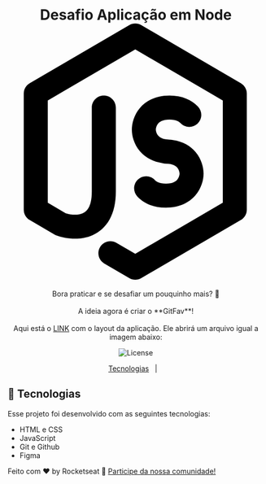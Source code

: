 <h1 align="center"> Desafio Aplicação em Node <svg width="800px" height="800px" viewBox="0 0 16 16" fill="none" xmlns="http://www.w3.org/2000/svg">
<path fill-rule="nonzero" clip-rule="nonzero" d="M7.58638 0.102166C7.8199 -0.0340553 8.10867 -0.0340553 8.34219 0.102166L14.5565 3.72717C14.7869 3.86157 14.9286 4.10825 14.9286 4.375V11.625C14.9286 11.8918 14.7869 12.1384 14.5565 12.2728L8.34219 15.8978C8.10867 16.0341 7.8199 16.0341 7.58638 15.8978L6.03281 14.9916C5.67502 14.7829 5.55417 14.3236 5.76288 13.9658C5.97159 13.6081 6.43083 13.4872 6.78862 13.6959L7.96429 14.3817L13.4286 11.1942V4.80578L7.96429 1.61828L2.5 4.80578V11.1942L3.6168 11.8457C3.96098 11.9561 4.38611 11.9831 4.68576 11.8507C4.82477 11.7893 4.95031 11.6893 5.04968 11.5107C5.15426 11.3227 5.25 11.0098 5.25 10.5V5.25C5.25 4.83579 5.58579 4.5 6 4.5C6.41421 4.5 6.75 4.83579 6.75 5.25V10.5C6.75 11.1902 6.62104 11.7716 6.36047 12.2399C6.09471 12.7176 5.71466 13.036 5.29192 13.2228C4.48562 13.579 3.59523 13.433 3.04999 13.2371C3.00686 13.2216 2.96525 13.2022 2.92567 13.1791L1.3721 12.2728C1.14168 12.1384 1 11.8918 1 11.625V4.375C1 4.10825 1.14168 3.86157 1.3721 3.72717L7.58638 0.102166ZM8.24655 5.28323C8.64339 4.81081 9.26318 4.5 10.1042 4.5C10.8847 4.5 11.4792 4.76756 11.8815 5.19314C12.166 5.49417 12.1527 5.96885 11.8516 6.25338C11.5506 6.53792 11.0759 6.52455 10.7914 6.22352C10.7038 6.13087 10.5202 6 10.1042 6C9.66182 6 9.47952 6.14753 9.39511 6.24802C9.28615 6.37774 9.25 6.54184 9.25 6.625C9.25 6.70816 9.28615 6.87226 9.39511 7.00198C9.47952 7.10247 9.66182 7.25 10.1042 7.25C10.1782 7.25 10.2497 7.26073 10.3173 7.28072C10.9368 7.37001 11.4089 7.64784 11.7326 8.03323C12.1049 8.47643 12.2292 8.99983 12.2292 9.375C12.2292 9.75017 12.1049 10.2736 11.7326 10.7168C11.3358 11.1892 10.716 11.5 9.87501 11.5C9.0945 11.5 8.49996 11.2324 8.09768 10.8069C7.81315 10.5058 7.82652 10.0311 8.12755 9.74662C8.42857 9.46208 8.90325 9.47546 9.18779 9.77648C9.27536 9.86913 9.459 10 9.87501 10C10.3174 10 10.4997 9.85247 10.5841 9.75198C10.693 9.62226 10.7292 9.45816 10.7292 9.375C10.7292 9.29184 10.693 9.12774 10.5841 8.99802C10.4997 8.89753 10.3174 8.75 9.87501 8.75C9.80097 8.75 9.72943 8.73927 9.66188 8.71928C9.04237 8.62999 8.57028 8.35216 8.24655 7.96677C7.87427 7.52357 7.75 7.00017 7.75 6.625C7.75 6.24983 7.87427 5.72643 8.24655 5.28323Z" fill="#000000"/>
</svg> </h1>

<p align="center">
Bora praticar e se desafiar um pouquinho mais? 💜 <br>
<br>
A ideia agora é criar o **GitFav**!<br>
<br>
Aqui está o <a href="https://www.figma.com/file/E8s4rYHfPhoctow5q0QIOd/Desafios-Explorer-GitFav-Copy-Copy?fuid=1283792090047540509">LINK</a> com o layout da aplicação. Ele abrirá um arquivo igual a imagem abaixo:
</p>

<p align="center">
  <img alt="License" src="./github/theme.png">
</p>

<p align="center">
  <a href="#-tecnologias">Tecnologias</a>&nbsp;&nbsp;&nbsp;|&nbsp;&nbsp;&nbsp;
</p>


## 🚀 Tecnologias

Esse projeto foi desenvolvido com as seguintes tecnologias:

- HTML e CSS
- JavaScript
- Git e Github
- Figma

Feito com ♥ by Rocketseat :wave: [Participe da nossa comunidade!](https://discord.gg/rocketseat)
